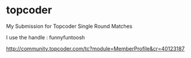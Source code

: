 # topcoder
My Submission for Topcoder Single Round Matches

I use the handle : funnyfuntoosh

http://community.topcoder.com/tc?module=MemberProfile&cr=40123187
